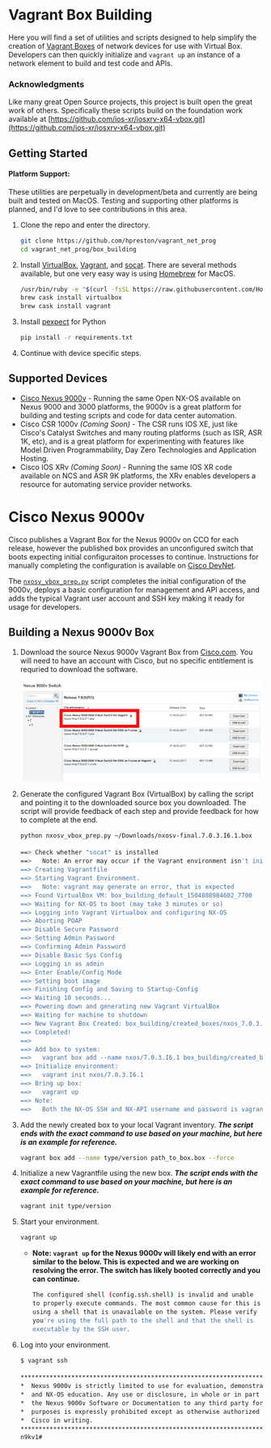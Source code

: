 # Vagrant Box Building 

Here you will find a set of utilities and scripts designed to help simplify the creation of [Vagrant Boxes](https://www.vagrantup.com/docs/boxes.html) of network devices for use with Virtual Box.  Developers can then quickly initialize and `vagrant up` an instance of a network element to build and test code and APIs.  

### Acknowledgments 

Like many great Open Source projects, this project is built open the great work of others.  Specifically these scripts build on the foundation work available at [https://github.com/ios-xr/iosxrv-x64-vbox.git](https://github.com/ios-xr/iosxrv-x64-vbox.git)

## Getting Started 

#### Platform Support: 
These utilities are perpetually in development/beta and currently are being built and tested on MacOS.  Testing and supporting other platforms is planned, and I'd love to see contributions in this area.  

1. Clone the repo and enter the directory.  
    
    ```bash
    git clone https://github.com/hpreston/vagrant_net_prog 
    cd vagrant_net_prog/box_building 
    ```
    
1. Install [VirtualBox](https://www.virtualbox.org/), [Vagrant](https://www.vagrantup.com), and [socat](http://www.dest-unreach.org/socat/doc/socat.html).  There are several methods available, but one very easy way is using [Homebrew](https://brew.sh) for MacOS.  

    ```bash
    /usr/bin/ruby -e "$(curl -fsSL https://raw.githubusercontent.com/Homebrew/install/master/install)"
    brew cask install virtualbox
    brew cask install vagrant
    ```

1. Install [pexpect](https://pypi.org/project/pexpect/) for Python 

    ```bash 
    pip install -r requirements.txt
    ```

1. Continue with device specific steps.

## Supported Devices 

* [Cisco Nexus 9000v](#cisco_nexus_9000v) - Running the same Open NX-OS available on Nexus 9000 and 3000 platforms, the 9000v is a great platform for building and testing scripts and code for data center automation. 
* Cisco CSR 1000v *(Coming Soon)* - The CSR runs IOS XE, just like Cisco's Catalyst Switches and many routing platforms (such as ISR, ASR 1K, etc), and is a great platform for experimenting with features like Model Driven Programmability, Day Zero Technologies and Application Hosting. 
* Cisco IOS XRv *(Coming Soon)* - Running the same IOS XR code available on NCS and ASR 9K platforms, the XRv enables developers a resource for automating service provider networks.  

# Cisco Nexus 9000v

Cisco publishes a Vagrant Box for the Nexus 9000v on CCO for each release, however the published box provides an unconfigured switch that boots expecting initial configuraiton processes to continue.  Instructions for manually completing the configuration is available on [Cisco DevNet](https://developer.cisco.com/site/nx-os/docs/guides/developer-tooling/index.gsp).  

The [`nxosv_vbox_prep.py`](nxosv_vbox_prep.py) script completes the initial configuration of the 9000v, deploys a basic configuration for management and API access, and adds the typical Vagrant user account and SSH key making it ready for usage for developers.  

## Building a Nexus 9000v Box 

1. Download the source Nexus 9000v Vagrant Box from [Cisco.com](https://software.cisco.com/portal/pub/download/portal/select.html?&mdfid=286312239&softwareid=282088129).  You will need to have an account with Cisco, but no specific entitlement is requried to download the software.  

    ![](readme_resources/n9kv_cco.png)
    
1. Generate the configured Vagrant Box (VirtualBox) by calling the script and pointing it to the downloaded source box you downloaded.  The script will provide feedback of each step and provide feedback for how to complete at the end.  

    ```bash
    python nxosv_vbox_prep.py ~/Downloads/nxosv-final.7.0.3.I6.1.box
    
    ==> Check whether "socat" is installed
    ==>   Note: An error may occur if the Vagrant environment isn't initialized, not problem
    ==> Creating Vagrantfile
    ==> Starting Vagrant Environment.
    ==>   Note: vagrant may generate an error, that is expected
    ==> Found VirtualBox VM: box_building_default_1504808984602_7700
    ==> Waiting for NX-OS to boot (may take 3 minutes or so)
    ==> Logging into Vagrant Virtualbox and configuring NX-OS
    ==> Aborting POAP
    ==> Disable Secure Password
    ==> Setting Admin Password
    ==> Confirming Admin Password
    ==> Disable Basic Sys Config
    ==> Logging in as admin
    ==> Enter Enable/Config Mode
    ==> Setting boot image
    ==> Finishing Config and Saving to Startup-Config
    ==> Waiting 10 seconds...
    ==> Powering down and generating new Vagrant VirtualBox
    ==> Waiting for machine to shutdown
    ==> New Vagrant Box Created: box_building/created_boxes/nxos_7.0.3.I6.1/nxos_7.0.3.I6.1.box
    ==> Completed! 
    ==> 
    ==> Add box to system:
    ==>   vagrant box add --name nxos/7.0.3.I6.1 box_building/created_boxes/nxos_7.0.3.I6.1/nxos_7.0.3.I6.1.box --force
    ==> Initialize environment:
    ==>   vagrant init nxos/7.0.3.I6.1
    ==> Bring up box:
    ==>   vagrant up
    ==> Note:
    ==>   Both the NX-OS SSH and NX-API username and password is vagrant/vagrant
    ```
    
1. Add the newly created box to your local Vagrant inventory.  ***The script ends with the exact command to use based on your machine, but here is an example for reference.***

    ```bash    
    vagrant box add --name type/version path_to_box.box --force 
    ```
    
1. Initialize a new Vagrantfile using the new box.  ***The script ends with the exact command to use based on your machine, but here is an example for reference.***

    ```bash
    vagrant init type/version
    ```

1. Start your environment. 

    ```bash
    vagrant up
    ```
    
    * **Note: `vagrant up` for the Nexus 9000v will likely end with an error similar to the below.  This is expected and we are working on resolving the error.  The switch has likely booted correctly and you can continue.**

        ```bash
        The configured shell (config.ssh.shell) is invalid and unable
        to properly execute commands. The most common cause for this is
        using a shell that is unavailable on the system. Please verify
        you're using the full path to the shell and that the shell is
        executable by the SSH user.        
        ```     

1. Log into your environment. 

    ```bash
    $ vagrant ssh
    
    ***************************************************************************
    *  Nexus 9000v is strictly limited to use for evaluation, demonstration   *
    *  and NX-OS education. Any use or disclosure, in whole or in part of     *
    *  the Nexus 9000v Software or Documentation to any third party for any   *
    *  purposes is expressly prohibited except as otherwise authorized by     *
    *  Cisco in writing.                                                      *
    ***************************************************************************
    n9kv1#    
    ```